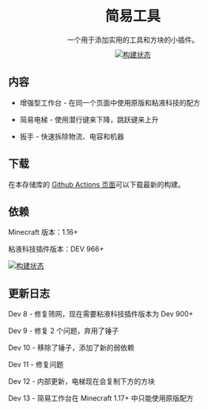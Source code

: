 <h1 align="center">简易工具</h1>

<p align="center">
    一个用于添加实用的工具和方块的小插件。
    <br />
    <a href="https://github.com/UnnamedCraft/SimpleUtils/actions">
        <img alt="构建状态" src="https://img.shields.io/github/workflow/status/UnnamedCraft/PotionExpansion/Java%20CI?style=for-the-badge" style="margin-top: 10px"></img>
    </a>
</p>

## 内容

- 增强型工作台 - 在同一个页面中使用原版和粘液科技的配方

- 简易电梯 - 使用潜行键来下降，跳跃键来上升

- 扳手 - 快速拆除物流、电容和机器

## 下载

在本存储库的 [Github Actions 页面](https://github.com/UnnamedCraft/SimpleUtils/actions)可以下载最新的构建。

## 依赖

Minecraft 版本：1.16+

粘液科技插件版本：DEV 966+

[![构建状态](https://thebusybiscuit.github.io/builds/TheBusyBiscuit/Slimefun4/master/badge.svg)](https://thebusybiscuit.github.io/builds/TheBusyBiscuit/Slimefun4/master/)

## 更新日志

Dev 8 - 修复筛网，现在需要粘液科技插件版本为 Dev 900+

Dev 9 - 修复 2 个问题，弃用了锤子

Dev 10 - 移除了锤子，添加了新的弱依赖

Dev 11 - 修复问题

Dev 12 - 内部更新，电梯现在会复制下方的方块

Dev 13 - 简易工作台在 Minecraft 1.17+ 中只能使用原版配方
